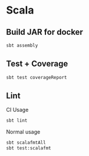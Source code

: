 # Scala

## Build JAR for docker

```bash
sbt assembly
```

## Test + Coverage

```bash
sbt test coverageReport
```

## Lint

CI Usage

```bash
sbt lint
```

Normal usage

```bash
sbt scalafmtAll
sbt test:scalafmt
```
